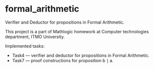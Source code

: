 # formal_arithmetic
Verifier and Deductor for propositions in Formal Arithmetic.

This project is a part of Mathlogic homework at Computer technologies department, ITMO University.

Implemented tasks:
* Task4 &mdash; verifier and deductor for propositions in Formal Arithmetic. 
* Task7 &mdash; proof constructions for proposition b &mid; a.
